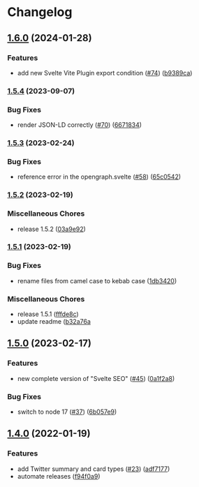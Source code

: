 # Changelog

## [1.6.0](https://www.github.com/artiebits/svelte-seo/compare/v1.5.4...v1.6.0) (2024-01-28)


### Features

* add new Svelte Vite Plugin export condition ([#74](https://www.github.com/artiebits/svelte-seo/issues/74)) ([b9389ca](https://www.github.com/artiebits/svelte-seo/commit/b9389ca924c41ecf761e4cd87c3ce7eec8835833))

### [1.5.4](https://www.github.com/artiebits/svelte-seo/compare/v1.5.3...v1.5.4) (2023-09-07)


### Bug Fixes

* render JSON-LD correctly ([#70](https://www.github.com/artiebits/svelte-seo/issues/70)) ([6671834](https://www.github.com/artiebits/svelte-seo/commit/667183461ca0d142d1e791bb2999d8e48ea9a53b))

### [1.5.3](https://www.github.com/artiebits/svelte-seo/compare/v1.5.2...v1.5.3) (2023-02-24)


### Bug Fixes

* reference error in the opengraph.svelte ([#58](https://www.github.com/artiebits/svelte-seo/issues/58)) ([65c0542](https://www.github.com/artiebits/svelte-seo/commit/65c0542fa89b05c2aafc5f36f53e01c1868f325b))

### [1.5.2](https://www.github.com/artiebits/svelte-seo/compare/v1.5.1...v1.5.2) (2023-02-19)


### Miscellaneous Chores

* release 1.5.2 ([03a9e92](https://www.github.com/artiebits/svelte-seo/commit/03a9e92fae1d9028c9b889d022fcc5eca1023915))

### [1.5.1](https://www.github.com/artiebits/svelte-seo/compare/v1.4.0...v1.5.1) (2023-02-19)

### Bug Fixes

* rename files from camel case to kebab case ([1db3420](https://www.github.com/artiebits/svelte-seo/commit/1db3420454094d34855b6fc3c01da44f6c2ac6ad))

### Miscellaneous Chores

* release 1.5.1 ([fffde8c](https://www.github.com/artiebits/svelte-seo/commit/fffde8cc093d27030f5c2a1074fd3cb137d234cf))
* update readme ([b32a76a](https://github.com/artiebits/svelte-seo/commit/b32a76a6297c0160dc3c9b69aeb25ed8123b954a)

## [1.5.0](https://www.github.com/artiebits/svelte-seo/compare/v1.4.0...v1.5.0) (2023-02-17)


### Features

* new complete version of "Svelte SEO" ([#45](https://www.github.com/artiebits/svelte-seo/issues/45)) ([0a1f2a8](https://www.github.com/artiebits/svelte-seo/commit/0a1f2a846723e0474b9d4e763708538d50c26c89))


### Bug Fixes

* switch to node 17 ([#37](https://www.github.com/artiebits/svelte-seo/issues/37)) ([6b057e9](https://www.github.com/artiebits/svelte-seo/commit/6b057e9f31d07ae391f71c76746eade4d86bebc8))

## [1.4.0](https://www.github.com/artiebits/svelte-seo/compare/v1.3.1...v1.4.0) (2022-01-19)

### Features

- add Twitter summary and card types ([#23](https://www.github.com/artiebits/svelte-seo/issues/23)) ([adf7177](https://www.github.com/artiebits/svelte-seo/commit/adf717705bcfce504887370eb62e842a9b35b120))
- automate releases ([f94f0a9](https://www.github.com/artiebits/svelte-seo/commit/f94f0a9f23892164283c9866de1a12520cfe1381))
